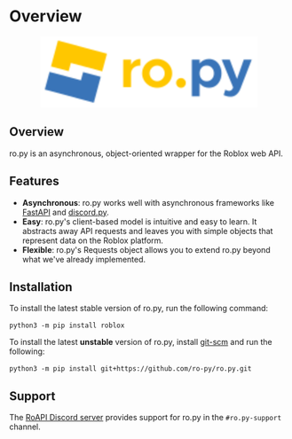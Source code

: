 # Overview

<p align="center" width="100%">
    <img src="./assets/logo-wordmark.svg" alt="ro.py" height="128" />
    <br />
</p> 

## Overview
ro.py is an asynchronous, object-oriented wrapper for the Roblox web API.

## Features
- **Asynchronous**: ro.py works well with asynchronous frameworks like [FastAPI](https://fastapi.tiangolo.com/) and 
[discord.py](https://github.com/Rapptz/discord.py).  
- **Easy**: ro.py's client-based model is intuitive and easy to learn. 
  It abstracts away API requests and leaves you with simple objects that represent data on the Roblox platform.
- **Flexible**: ro.py's Requests object allows you to extend ro.py beyond what we've already implemented.

## Installation
To install the latest stable version of ro.py, run the following command:
```
python3 -m pip install roblox
```

To install the latest **unstable** version of ro.py, install [git-scm](https://git-scm.com/downloads) and run the following:
```
python3 -m pip install git+https://github.com/ro-py/ro.py.git
```

## Support
The [RoAPI Discord server](https://discord.gg/a69neqaNZ5) provides support for ro.py in the `#ro.py-support` channel.